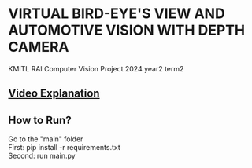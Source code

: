 # VIRTUAL BIRD-EYE'S VIEW AND AUTOMOTIVE VISION WITH DEPTH CAMERA
KMITL RAI Computer Vision Project 2024 year2 term2

## [Video Explanation](https://youtu.be/6pfyj_-Tl2o)

## How to Run?
Go to the "main" folder  
First: pip install -r requirements.txt  
Second: run main.py
